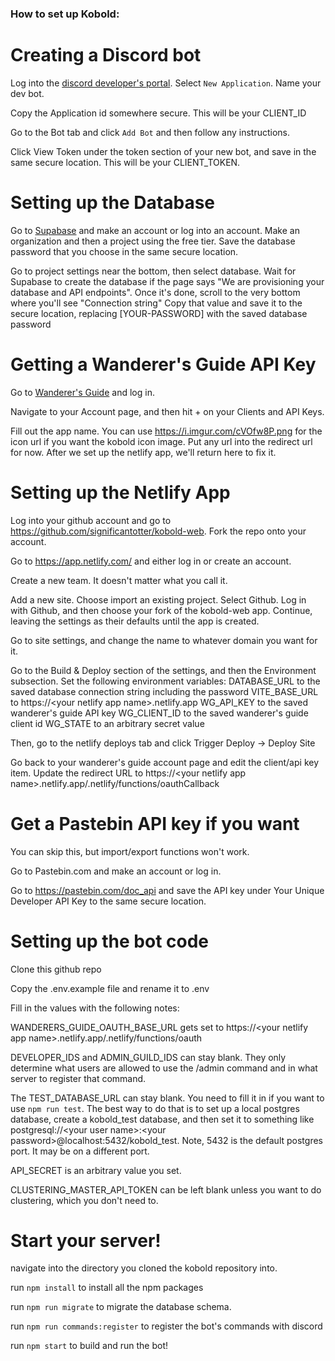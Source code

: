 ### How to set up Kobold:

# Creating a Discord bot

Log into the [discord developer's portal](https://discord.com/developers/applications/). Select `New Application`. Name your dev bot.

Copy the Application id somewhere secure. This will be your CLIENT_ID

Go to the Bot tab and click `Add Bot` and then follow any instructions.

Click View Token under the token section of your new bot, and save in the same secure location. This will be your CLIENT_TOKEN.

# Setting up the Database

Go to [Supabase](https://app.supabase.com/) and make an account or log into an account. Make an organization and then a project using the free tier. Save the database password that you choose in the same secure location.

Go to project settings near the bottom, then select database. Wait for Supabase to create the database if the page says "We are provisioning your database and API endpoints". Once it's done, scroll to the very bottom where you'll see "Connection string" Copy that value and save it to the secure location, replacing [YOUR-PASSWORD] with the saved database password

# Getting a Wanderer's Guide API Key

Go to [Wanderer's Guide](https://wanderersguide.app/) and log in.

Navigate to your Account page, and then hit + on your Clients and API Keys.

Fill out the app name. You can use https://i.imgur.com/cVOfw8P.png for the icon url if you want the kobold icon image. Put any url into the redirect url for now. After we set up the netlify app, we'll return here to fix it.

# Setting up the Netlify App

Log into your github account and go to https://github.com/significantotter/kobold-web. Fork the repo onto your account.

Go to https://app.netlify.com/ and either log in or create an account.

Create a new team. It doesn't matter what you call it.

Add a new site. Choose import an existing project. Select Github. Log in with Github, and then choose your fork of the kobold-web app. Continue, leaving the settings as their defaults until the app is created.

Go to site settings, and change the name to whatever domain you want for it.

Go to the Build & Deploy section of the settings, and then the Environment subsection.
Set the following environment variables:
DATABASE_URL to the saved database connection string including the password
VITE_BASE_URL to https://\<your netlify app name\>.netlify.app
WG_API_KEY to the saved wanderer's guide API key
WG_CLIENT_ID to the saved wanderer's guide client id
WG_STATE to an arbitrary secret value

Then, go to the netlify deploys tab and click Trigger Deploy -> Deploy Site

Go back to your wanderer's guide account page and edit the client/api key item. Update the redirect URL to https://\<your netlify app name\>.netlify.app/.netlify/functions/oauthCallback

# Get a Pastebin API key if you want

You can skip this, but import/export functions won't work.

Go to Pastebin.com and make an account or log in.

Go to https://pastebin.com/doc_api and save the API key under Your Unique Developer API Key to the same secure location.

# Setting up the bot code

Clone this github repo

Copy the .env.example file and rename it to .env

Fill in the values with the following notes:

WANDERERS_GUIDE_OAUTH_BASE_URL gets set to https://\<your netlify app name\>.netlify.app/.netlify/functions/oauth

DEVELOPER_IDS and ADMIN_GUILD_IDS can stay blank. They only determine what users are allowed to use the /admin command and in what server to register that command.

The TEST_DATABASE_URL can stay blank. You need to fill it in if you want to use `npm run test`. The best way to do that is to set up a local postgres database, create a kobold_test database, and then set it to something like postgresql://\<your user name\>:\<your password\>@localhost:5432/kobold_test. Note, 5432 is the default postgres port. It may be on a different port.

API_SECRET is an arbitrary value you set.

CLUSTERING_MASTER_API_TOKEN can be left blank unless you want to do clustering, which you don't need to.

# Start your server!

navigate into the directory you cloned the kobold repository into.

run `npm install` to install all the npm packages

run `npm run migrate` to migrate the database schema.

run `npm run commands:register` to register the bot's commands with discord

run `npm start` to build and run the bot!
